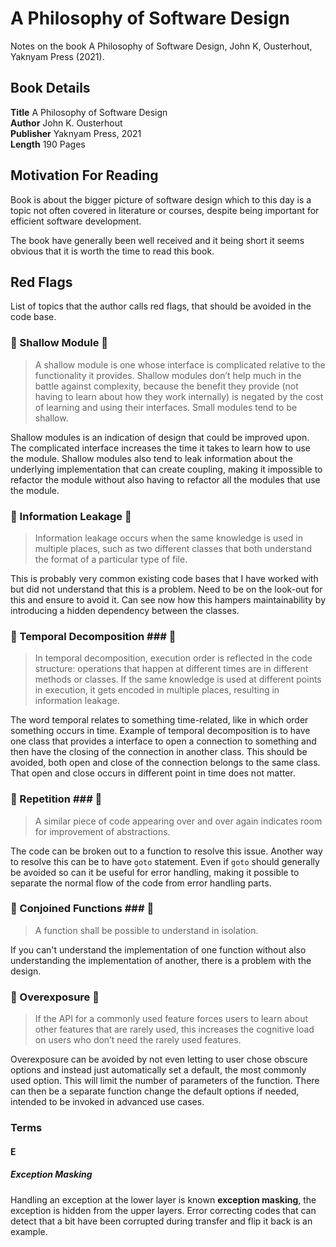 # A Philosophy of Software Design

Notes on the book A Philosophy of Software Design, John K, Ousterhout, Yaknyam Press (2021).

## Book Details

**Title** A Philosophy of Software Design  
**Author** John K. Ousterhout  
**Publisher** Yaknyam Press, 2021  
**Length** 190 Pages  

## Motivation For Reading

Book is about the bigger picture of software design which to this day is a topic not often covered in literature or courses, despite being important for efficient software development. 

The book have generally been well received and it being short it seems obvious that it is worth the time to read this book.

## Red Flags

List of topics that the author calls red flags, that should be avoided in the code base.

### &#x1F6A9; Shallow Module &#x1F6A9;

> A shallow module is one whose interface is complicated relative to the functionality it provides. Shallow modules don’t help much in the battle against complexity, because the benefit they provide (not having to learn about how they work internally) is negated by the cost of learning and using their interfaces. Small modules tend to be shallow.

Shallow modules is an indication of design that could be improved upon. The complicated interface increases the time it takes to learn how to use the module. Shallow modules also tend to leak information about the underlying implementation that can create coupling, making it impossible to refactor the module without also having to refactor all the modules that use the module.

### &#x1F6A9; Information Leakage &#x1F6A9;

> Information leakage occurs when the same knowledge is used in multiple places, such as two different classes that both understand the format of a particular type of file.

This is probably very common existing code bases that I have worked with but did not understand that this is a problem. Need to be on the look-out for this and ensure to avoid it. Can see now how this hampers maintainability by introducing a hidden dependency between the classes.

### &#x1F6A9; Temporal Decomposition ### &#x1F6A9;

> In temporal decomposition, execution order is reflected in the code structure: operations that happen at different times are in different methods or classes. If the same knowledge is used at different points in execution, it gets encoded in multiple places, resulting in information leakage.

The word temporal relates to something time-related, like in which order something occurs in time. Example of temporal decomposition is to have one class that provides a interface to open a connection to something and then have the closing of the connection in another class. This should be avoided, both open and close of the connection belongs to the same class. That open and close occurs in different point in time does not matter.

### &#x1F6A9; Repetition ### &#x1F6A9;

> A similar piece of code appearing over and over again indicates room for improvement of abstractions.

The code can be broken out to a function to resolve this issue. Another way to resolve this can be to have `goto` statement. Even if `goto` should generally be avoided so can it be useful for error handling, making it possible to separate the normal flow of the code from error handling parts.

### &#x1F6A9; Conjoined Functions ### &#x1F6A9;

> A function shall be possible to understand in isolation.

If you can't understand the implementation of one function without also understanding the implementation of another, there is a problem with the design.

### &#x1F6A9; Overexposure &#x1F6A9;

> If the API for a commonly used feature forces users to learn about other
features that are rarely used, this increases the cognitive load on users who
don’t need the rarely used features.

Overexposure can be avoided by not even letting to user chose obscure options and instead just automatically set a default, the most commonly used option. This will limit the number of parameters of the function. There can then be a separate function change the default options if needed, intended to be invoked in advanced use cases.

### Terms

#### E

##### Exception Masking

Handling an exception at the lower layer is known **exception masking**, the exception is hidden from the upper layers. Error correcting codes that can detect that a bit have been corrupted during transfer and flip it back is an example.